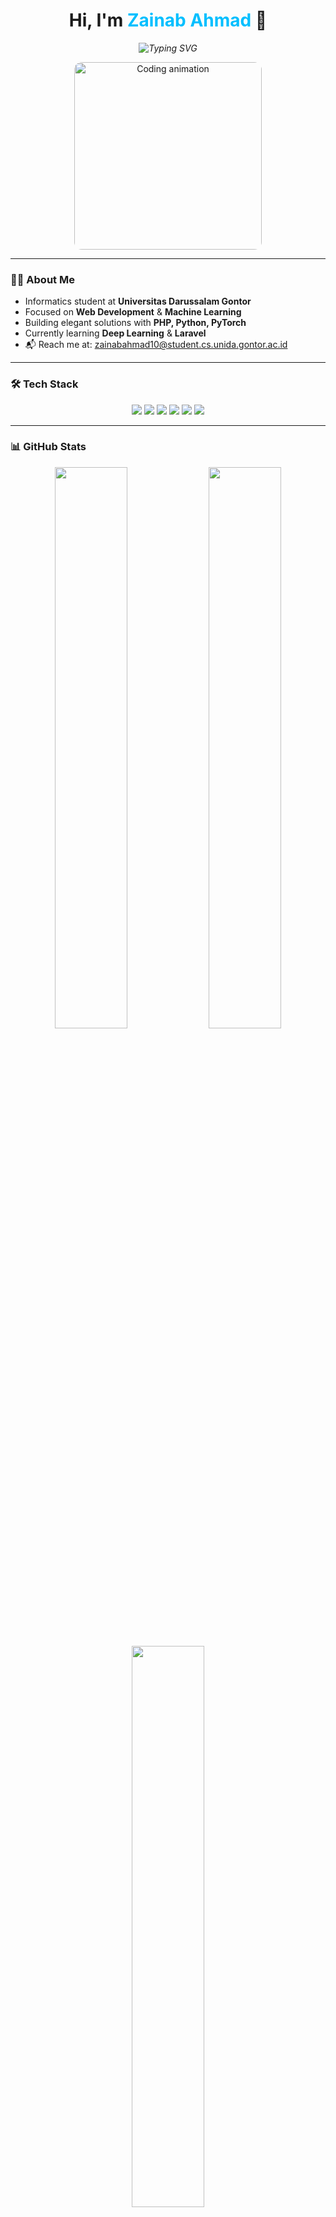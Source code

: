 <h1 align="center">Hi, I'm <span style="color:#00bfff;">Zainab Ahmad</span> 👋</h1>

<p align="center">
  <em>
    <img src="https://readme-typing-svg.demolab.com?font=Fira+Code&weight=600&pause=800&color=00bfff&center=true&width=450&lines=Fullstack+Web+Developer;Machine+Learning+Enthusiast;Open+Source+Contributor" alt="Typing SVG" />
  </em>
</p>

<p align="center">
  <img src="https://media.giphy.com/media/qgQUggAC3Pfv687qPC/giphy.gif" width="300" alt="Coding animation" style="border-radius: 12px;" />
</p>

---

### 👩‍🎓 About Me

- Informatics student at **Universitas Darussalam Gontor**  
- Focused on **Web Development** & **Machine Learning**  
- Building elegant solutions with **PHP, Python, PyTorch**  
- Currently learning **Deep Learning** & **Laravel**  
- 📬 Reach me at: [zainabahmad10@student.cs.unida.gontor.ac.id](mailto:zainabahmad10@student.cs.unida.gontor.ac.id)  

---

### 🛠️ Tech Stack

<p align="center">
  <img src="https://img.shields.io/badge/Python-3776AB?style=for-the-badge&logo=python&logoColor=white" />
  <img src="https://img.shields.io/badge/PyTorch-EE4C2C?style=for-the-badge&logo=pytorch&logoColor=white" />
  <img src="https://img.shields.io/badge/PHP-777BB4?style=for-the-badge&logo=php&logoColor=white" />
  <img src="https://img.shields.io/badge/Laravel-FF2D20?style=for-the-badge&logo=laravel&logoColor=white" />
  <img src="https://img.shields.io/badge/HTML5-E34F26?style=for-the-badge&logo=html5&logoColor=white" />
  <img src="https://img.shields.io/badge/CSS3-1572B6?style=for-the-badge&logo=css3&logoColor=white" />
</p>

---

### 📊 GitHub Stats

<p align="center">
  <img src="https://github-readme-stats.vercel.app/api?username=zainhmdd&show_icons=true&theme=radical&hide_border=true" width="48%" />
  <img src="https://github-readme-streak-stats.herokuapp.com/?user=zainhmdd&theme=radical&hide_border=true" width="48%" />
</p>

<p align="center">
  <img src="https://github-readme-stats.vercel.app/api/top-langs/?username=zainhmdd&layout=compact&theme=radical&hide_border=true" width="48%" />
</p>

---

### 🚀 Pinned Projects

- [iris-classification](https://github.com/zainhmdd/iris-classification) — PyTorch MLP model for Iris Dataset  
- [Face-mask-classification](https://github.com/zainhmdd/Face-mask-classification) — VGG16-based image classifier  
- [web-travel](https://github.com/zainhmdd/web-travel) — PHP Travel Website Project  

---

### 📫 Connect With Me

<p align="center">
  <a href="mailto:zainabahmad10@student.cs.unida.gontor.ac.id"><img src="https://img.shields.io/badge/Email-D14836?style=for-the-badge&logo=gmail&logoColor=white" alt="Email"/></a>
  <a href="https://github.com/zainhmdd"><img src="https://img.shields.io/badge/GitHub-100000?style=for-the-badge&logo=github&logoColor=white" alt="GitHub"/></a>
  <a href="https://instagram.com/zainhmdd_"><img src="https://img.shields.io/badge/Instagram-E4405F?style=for-the-badge&logo=instagram&logoColor=white" alt="Instagram"/></a>
</p>

---

<p align="center" style="font-size:0.9rem; color:#555;">
  Crafted with ❤️ using Markdown by <b>Zainab Ahmad</b>
</p>
